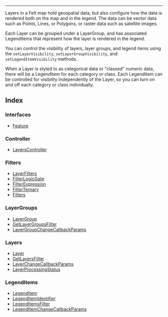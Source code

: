 ***

Layers in a Felt map hold geospatial data, but also configure how the data is rendered
both on the map and in the legend. The data can be vector data such as Points, Lines, or Polygons,
or raster data such as satellite images.

Each Layer can be grouped under a LayerGroup, and has associated LegendItems that represent
how the layer is rendered in the legend.

You can control the visibility of layers, layer groups, and legend items using the
`setLayerVisibility`, `setLayerGroupVisibility`, and `setLegendItemVisibility` methods.

When a Layer is styled to as categorical data or "classed" numeric data, there will be
a LegendItem for each category or class. Each LegendItem can be controlled for visibility
independently of the Layer, so you can turn on and off each category or class individually.

## Index

### Interfaces

* [Feature](Feature.md)

### Controller

* [LayersController](LayersController.md)

### Filters

* [LayerFilters](LayerFilters.md)
* [FilterLogicGate](FilterLogicGate.md)
* [FilterExpression](FilterExpression.md)
* [FilterTernary](FilterTernary.md)
* [Filters](Filters.md)

### LayerGroups

* [LayerGroup](LayerGroup.md)
* [GetLayerGroupsFilter](GetLayerGroupsFilter.md)
* [LayerGroupChangeCallbackParams](LayerGroupChangeCallbackParams.md)

### Layers

* [Layer](Layer.md)
* [GetLayersFilter](GetLayersFilter.md)
* [LayerChangeCallbackParams](LayerChangeCallbackParams.md)
* [LayerProcessingStatus](LayerProcessingStatus.md)

### LegendItems

* [LegendItem](LegendItem.md)
* [LegendItemIdentifier](LegendItemIdentifier.md)
* [LegendItemsFilter](LegendItemsFilter.md)
* [LegendItemChangeCallbackParams](LegendItemChangeCallbackParams.md)
